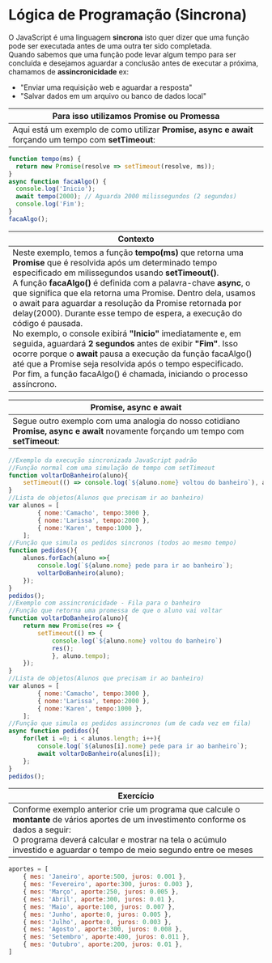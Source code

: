 # Lógica de Programação (Sincrona)
O JavaScript é uma linguagem **sincrona** isto quer dizer que uma função pode ser executada antes de uma outra ter sido completada.<br>Quando sabemos que uma função pode levar algum tempo para ser concluída e desejamos aguardar a conclusão antes de executar a próxima, chamamos de **assincronicidade** ex:
- "Enviar uma requisição web e aguardar a resposta"
- "Salvar dados em um arquivo ou banco de dados local"

|Para isso utilizamos **Promise** ou Promessa|
|-|
|Aqui está um exemplo de como utilizar **Promise,  async e await** forçando um tempo com **setTimeout**:|

```JavaScript
function tempo(ms) {
  return new Promise(resolve => setTimeout(resolve, ms));
}
async function facaAlgo() {
  console.log('Inicio');
  await tempo(2000); // Aguarda 2000 milissegundos (2 segundos)
  console.log('Fim');
}
facaAlgo();
```
|Contexto|
|-|
|Neste exemplo, temos a função **tempo(ms)** que retorna uma **Promise** que é resolvida após um determinado tempo especificado em milissegundos usando **setTimeout()**.<br>A função **facaAlgo()** é definida com a palavra-chave **async**, o que significa que ela retorna uma Promise. Dentro dela, usamos o await para aguardar a resolução da Promise retornada por delay(2000). Durante esse tempo de espera, a execução do código é pausada.<br>No exemplo, o console exibirá **"Inicio"** imediatamente e, em seguida, aguardará **2 segundos** antes de exibir **"Fim"**. Isso ocorre porque o **await** pausa a execução da função facaAlgo() até que a Promise seja resolvida após o tempo especificado.<br>Por fim, a função facaAlgo() é chamada, iniciando o processo assíncrono.|

|**Promise,  async e await**|
|-|
|Segue outro exemplo com uma analogia do nosso cotidiano **Promise,  async e await** novamente forçando um tempo com **setTimeout**:|

```JavaScript
//Exemplo da execução sincronizada JavaScript padrão
//Função normal com uma simulação de tempo com setTimeout
function voltarDoBanheiro(aluno){
    setTimeout(() => console.log(`${aluno.nome} voltou do banheiro`), aluno.tempo);
}
//Lista de objetos(Alunos que precisam ir ao banheiro)
var alunos = [
        { nome:'Camacho', tempo:3000 },
        { nome:'Larissa', tempo:2000 },
        { nome:'Karen', tempo:1000 },
    ];
//Função que simula os pedidos sincronos (todos ao mesmo tempo)
function pedidos(){
    alunos.forEach(aluno =>{
        console.log(`${aluno.nome} pede para ir ao banheiro`);
        voltarDoBanheiro(aluno);
    });
}
pedidos();
//Exemplo com assincronicidade - Fila para o banheiro
//Função que retorna uma promessa de que o aluno vai voltar
function voltarDoBanheiro(aluno){
    return new Promise(res => {
        setTimeout(() => {
            console.log(`${aluno.nome} voltou do banheiro`)
            res();
            }, aluno.tempo);
    });
}
//Lista de objetos(Alunos que precisam ir ao banheiro)
var alunos = [
        { nome:'Camacho', tempo:3000 },
        { nome:'Larissa', tempo:2000 },
        { nome:'Karen', tempo:1000 },
    ];
//Função que simula os pedidos assincronos (um de cada vez em fila)
async function pedidos(){
    for(let i =0; i < alunos.length; i++){
        console.log(`${alunos[i].nome} pede para ir ao banheiro`);
        await voltarDoBanheiro(alunos[i]);
    };
}
pedidos();
```

|Exercício|
|-|
|Conforme exemplo anterior crie um programa que calcule o **montante** de vários aportes de um investimento conforme os dados a seguir:<br>O programa deverá calcular e mostrar na tela o acúmulo investido e aguardar o tempo de meio segundo entre oe meses|
```javascript
aportes = [
    { mes: 'Janeiro', aporte:500, juros: 0.001 },
    { mes: 'Fevereiro', aporte:300, juros: 0.003 },
    { mes: 'Março', aporte:250, juros: 0.005 },
    { mes: 'Abril', aporte:300, juros: 0.01 },
    { mes: 'Maio', aporte:100, juros: 0.007 },
    { mes: 'Junho', aporte:0, juros: 0.005 },
    { mes: 'Julho', aporte:0, juros: 0.003 },
    { mes: 'Agosto', aporte:300, juros: 0.008 },
    { mes: 'Setembro', aporte:400, juros: 0.011 },
    { mes: 'Outubro', aporte:200, juros: 0.01 },
]
```